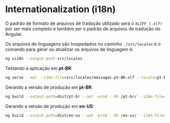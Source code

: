 # Internationalization (i18n)

O padrão de formato de arquivos de tradução utilizado será o `XLIFF (.xlf)` por ser mais completo e também ser o padrão de arquivos de tradução do Angular.

Os arquivos de linguagens são hospedados no caminho `./src/locales` e o comando para gerar ou atualizar os arquivos de linguagem é:

```bash
ng xi18n --output-path src/locales
```

Testando a aplicação em **pt-BR**:

```bash
ng serve --aot --i18n-file=src/locales/messages.pt-BR.xlf --locale=pt-BR
```

Gerando a versão de produção em **pt-BR**:

```bash
ng build --output-path=dist/pt-br --aot -prod --bh /pt-br/ --i18n-file=src/locales/messages.pt-BR.xlf --locale=pt-BR
```

Gerando a versão de produção em **en-US**:

```bash
ng build --output-path=dist/en-us --aot -prod --bh /en-us/ --i18n-file=src/locales/messages.en-US.xlf --locale=en-US
```